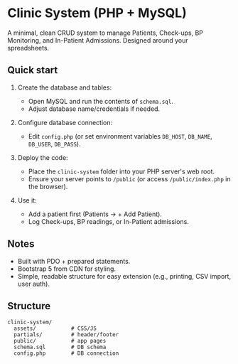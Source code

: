 # Clinic System (PHP + MySQL)

A minimal, clean CRUD system to manage Patients, Check-ups, BP Monitoring, and In-Patient Admissions. Designed around your spreadsheets.

## Quick start

1. Create the database and tables:
   - Open MySQL and run the contents of `schema.sql`.
   - Adjust database name/credentials if needed.

2. Configure database connection:
   - Edit `config.php` (or set environment variables `DB_HOST`, `DB_NAME`, `DB_USER`, `DB_PASS`).

3. Deploy the code:
   - Place the `clinic-system` folder into your PHP server's web root.
   - Ensure your server points to `/public` (or access `/public/index.php` in the browser).

4. Use it:
   - Add a patient first (Patients → + Add Patient).
   - Log Check-ups, BP readings, or In-Patient admissions.

## Notes
- Built with PDO + prepared statements.
- Bootstrap 5 from CDN for styling.
- Simple, readable structure for easy extension (e.g., printing, CSV import, user auth).

## Structure
```
clinic-system/
  assets/           # CSS/JS
  partials/         # header/footer
  public/           # app pages
  schema.sql        # DB schema
  config.php        # DB connection
```
